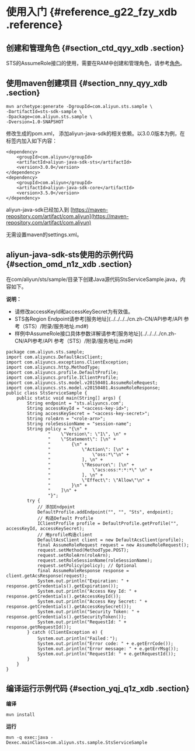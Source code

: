 # 使用入门 {#reference_g22_fzy_xdb .reference}

## 创建和管理角色 {#section_ctd_qyy_xdb .section}

STS的AssumeRole接口的使用，需要在RAM中创建和管理角色，请参考[角色](../../../../cn.zh-CN/用户指南/身份管理/角色.md#)。

## 使用maven创建项目 {#section_nny_qyy_xdb .section}

```
mvn archetype:generate -DgroupId=com.aliyun.sts.sample \
-DartifactId=sts-sdk-sample \
-Dpackage=com.aliyun.sts.sample \
-Dversion=1.0-SNAPSHOT
```

修改生成的pom.xml， 添加aliyun-java-sdk的相关依赖。以3.0.0版本为例，在 标签内加入如下内容：

```
<dependency>
    <groupId>com.aliyun</groupId>
    <artifactId>aliyun-java-sdk-sts</artifactId>
    <version>3.0.0</version>
</dependency>
<dependency>
    <groupId>com.aliyun</groupId>
    <artifactId>aliyun-java-sdk-core</artifactId>
    <version>3.5.0</version>
</dependency>
```

aliyun-java-sdk已经加入到 [https://maven-repository.com/artifact/com.aliyun](https://maven-repository.com/artifact/com.aliyun)

无需设置maven的settings.xml。

## aliyun-java-sdk-sts使用的示例代码 {#section_omd_n1z_xdb .section}

在com/aliyun/sts/sample/目录下创建Java源代码StsServiceSample.java，内容如下。

**说明：** 

-   请修改accessKeyId和accessKeySecret为有效值。
-   STS各Region Endpoint请参考[服务地址](../../../../cn.zh-CN/API参考/API 参考（STS）/附录/服务地址.md#)
-   样例中AssumeRole接口具体参数详解请参考[服务地址](../../../../cn.zh-CN/API参考/API 参考（STS）/附录/服务地址.md#)

```
package com.aliyun.sts.sample;
import com.aliyuncs.DefaultAcsClient;
import com.aliyuncs.exceptions.ClientException;
import com.aliyuncs.http.MethodType;
import com.aliyuncs.profile.DefaultProfile;
import com.aliyuncs.profile.IClientProfile;
import com.aliyuncs.sts.model.v20150401.AssumeRoleRequest;
import com.aliyuncs.sts.model.v20150401.AssumeRoleResponse;
public class StsServiceSample {
    public static void main(String[] args) {
        String endpoint = "sts.aliyuncs.com";
        String accessKeyId = "<access-key-id>";
        String accessKeySecret = "<access-key-secret>";
        String roleArn = "<role-arn>";
        String roleSessionName = "session-name";
        String policy = "{\n" +
                "    \"Version\": \"1\", \n" +
                "    \"Statement\": [\n" +
                "        {\n" +
                "            \"Action\": [\n" +
                "                \"oss:*\"\n" +
                "            ], \n" +
                "            \"Resource\": [\n" +
                "                \"acs:oss:*:*:*\" \n" +
                "            ], \n" +
                "            \"Effect\": \"Allow\"\n" +
                "        }\n" +
                "    ]\n" +
                "}";
        try {
            // 添加Endpoint
            DefaultProfile.addEndpoint("", "", "Sts", endpoint);
            // 构造Default Profile
            IClientProfile profile = DefaultProfile.getProfile("", accessKeyId, accessKeySecret);
            // 用profile构造client
            DefaultAcsClient client = new DefaultAcsClient(profile);
            final AssumeRoleRequest request = new AssumeRoleRequest();
            request.setMethod(MethodType.POST);
            request.setRoleArn(roleArn);
            request.setRoleSessionName(roleSessionName);
            request.setPolicy(policy); // Optional
            final AssumeRoleResponse response = client.getAcsResponse(request);
            System.out.println("Expiration: " + response.getCredentials().getExpiration());
            System.out.println("Access Key Id: " + response.getCredentials().getAccessKeyId());
            System.out.println("Access Key Secret: " + response.getCredentials().getAccessKeySecret());
            System.out.println("Security Token: " + response.getCredentials().getSecurityToken());
            System.out.println("RequestId: " + response.getRequestId());
        } catch (ClientException e) {
            System.out.println("Failed：");
            System.out.println("Error code: " + e.getErrCode());
            System.out.println("Error message: " + e.getErrMsg());
            System.out.println("RequestId: " + e.getRequestId());
        }
    }
}
```

## 编译运行示例代码 {#section_yqj_q1z_xdb .section}

**编译**

```
mvn install
```

**运行**

```
mvn -q exec:java -Dexec.mainClass=com.aliyun.sts.sample.StsServiceSample
```

